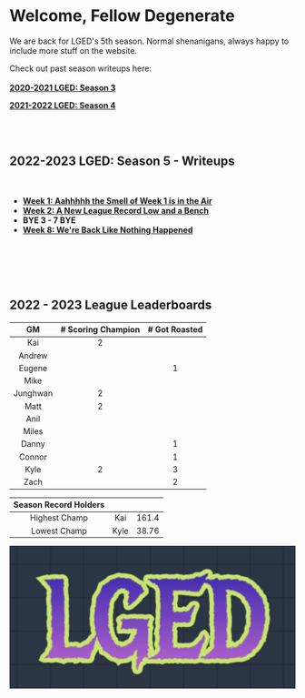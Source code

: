 # Welcome, Fellow Degenerate
We are back for LGED's 5th season. Normal shenanigans, always happy to include more stuff on the website.

Check out past season writeups here:
<br>
<br>
**[2020-2021 LGED: Season 3](./2020_archive_page.md)**

**[2021-2022 LGED: Season 4](./2021_archive_page.md)**

<br>
<br>


## 2022-2023 LGED: Season 5 - Writeups

<br>

 - **[Week 1: Aahhhhh the Smell of Week 1 is in the Air](./2022_writeups/2022_week1_writeup.md)**
 - **[Week 2: A New League Record Low and a Bench](./2022_writeups/2022_week2_writeup.md)**
 - **BYE 3 - 7 BYE**
 - **[Week 8: We're Back Like Nothing Happened](./2022_writeups/2022_week8_writeup.md)**



 
<br>
<br>
<br>
<br>



## 2022 - 2023 League Leaderboards


|    GM     | # Scoring Champion | # Got Roasted |
|:---------:|:------------------:|:-------------:|
| Kai       |         2          |               |
| Andrew    |                    |               |
| Eugene    |                    |       1       |
| Mike      |                    |               |
| Junghwan  |         2          |               |
| Matt      |         2          |               |
| Anil      |                    |               |
| Miles     |                    |               |
| Danny     |                    |       1       |
| Connor    |                    |       1       |
| Kyle      |         2          |       3       |
| Zach      |                    |       2       |

|Season Record Holders|||
|:-----------:|:------------------:|:--------------|
|Highest Champ|        Kai          |    161.4      |
|Lowest  Champ|        Kyle         |     38.76     |


![LGED Logo](./media/21-22_lged_logo.png)
